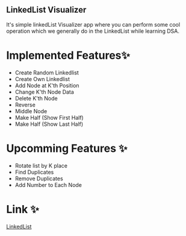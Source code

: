 ## LinkedList Visualizer

It's simple linkedList Visualizer app where you can perform some cool operation which we generally do in the LinkedList while learning DSA.

# Implemented Features✨

- Create Random Linkedlist
- Create Own Linkedlist
- Add Node at K'th Position
- Change K'th Node Data
- Delete K'th Node
- Reverse
- Middle Node
- Make Half (Show First Half)
- Make Half (Show Last Half)

# Upcomming Features ✨

- Rotate list by K place
- Find Duplicates
- Remove Duplicates
- Add Number to Each Node

# Link ✨

[LinkedList](https://linkedlistvisualizer.netlify.app)
